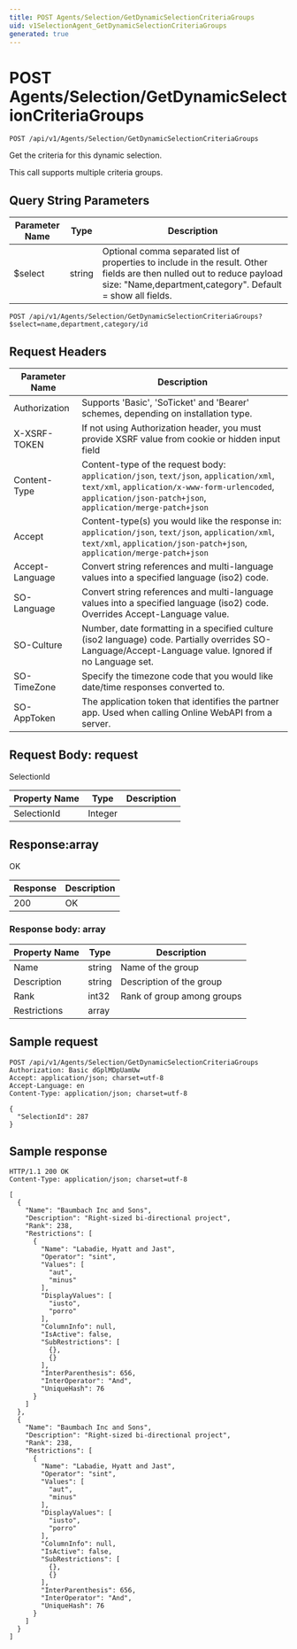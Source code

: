 ```yaml
---
title: POST Agents/Selection/GetDynamicSelectionCriteriaGroups
uid: v1SelectionAgent_GetDynamicSelectionCriteriaGroups
generated: true
---
```


# POST Agents/Selection/GetDynamicSelectionCriteriaGroups

```http
POST /api/v1/Agents/Selection/GetDynamicSelectionCriteriaGroups
```

Get the criteria for this dynamic selection.


This call supports multiple criteria groups.






## Query String Parameters

| Parameter Name | Type |  Description |
|----------------|------|--------------|
| $select | string |  Optional comma separated list of properties to include in the result. Other fields are then nulled out to reduce payload size: "Name,department,category". Default = show all fields. |

```http
POST /api/v1/Agents/Selection/GetDynamicSelectionCriteriaGroups?$select=name,department,category/id
```


## Request Headers

| Parameter Name | Description |
|----------------|-------------|
| Authorization  | Supports 'Basic', 'SoTicket' and 'Bearer' schemes, depending on installation type. |
| X-XSRF-TOKEN   | If not using Authorization header, you must provide XSRF value from cookie or hidden input field |
| Content-Type | Content-type of the request body: `application/json`, `text/json`, `application/xml`, `text/xml`, `application/x-www-form-urlencoded`, `application/json-patch+json`, `application/merge-patch+json` |
| Accept         | Content-type(s) you would like the response in: `application/json`, `text/json`, `application/xml`, `text/xml`, `application/json-patch+json`, `application/merge-patch+json` |
| Accept-Language | Convert string references and multi-language values into a specified language (iso2) code. |
| SO-Language | Convert string references and multi-language values into a specified language (iso2) code. Overrides Accept-Language value. |
| SO-Culture | Number, date formatting in a specified culture (iso2 language) code. Partially overrides SO-Language/Accept-Language value. Ignored if no Language set. |
| SO-TimeZone | Specify the timezone code that you would like date/time responses converted to. |
| SO-AppToken | The application token that identifies the partner app. Used when calling Online WebAPI from a server. |

## Request Body: request 

SelectionId 

| Property Name | Type |  Description |
|----------------|------|--------------|
| SelectionId | Integer |  |

## Response:array

OK

| Response | Description |
|----------------|-------------|
| 200 | OK |

### Response body: array

| Property Name | Type |  Description |
|----------------|------|--------------|
| Name | string | Name of the group |
| Description | string | Description of the group |
| Rank | int32 | Rank of group among groups |
| Restrictions | array |  |

## Sample request

```http!
POST /api/v1/Agents/Selection/GetDynamicSelectionCriteriaGroups
Authorization: Basic dGplMDpUamUw
Accept: application/json; charset=utf-8
Accept-Language: en
Content-Type: application/json; charset=utf-8

{
  "SelectionId": 287
}
```

## Sample response

```http_
HTTP/1.1 200 OK
Content-Type: application/json; charset=utf-8

[
  {
    "Name": "Baumbach Inc and Sons",
    "Description": "Right-sized bi-directional project",
    "Rank": 238,
    "Restrictions": [
      {
        "Name": "Labadie, Hyatt and Jast",
        "Operator": "sint",
        "Values": [
          "aut",
          "minus"
        ],
        "DisplayValues": [
          "iusto",
          "porro"
        ],
        "ColumnInfo": null,
        "IsActive": false,
        "SubRestrictions": [
          {},
          {}
        ],
        "InterParenthesis": 656,
        "InterOperator": "And",
        "UniqueHash": 76
      }
    ]
  },
  {
    "Name": "Baumbach Inc and Sons",
    "Description": "Right-sized bi-directional project",
    "Rank": 238,
    "Restrictions": [
      {
        "Name": "Labadie, Hyatt and Jast",
        "Operator": "sint",
        "Values": [
          "aut",
          "minus"
        ],
        "DisplayValues": [
          "iusto",
          "porro"
        ],
        "ColumnInfo": null,
        "IsActive": false,
        "SubRestrictions": [
          {},
          {}
        ],
        "InterParenthesis": 656,
        "InterOperator": "And",
        "UniqueHash": 76
      }
    ]
  }
]
```